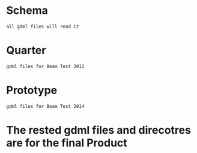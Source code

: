 
#   Schema

    all gdml files will read it

#   Quarter

    gdml files for Beam Test 2012

#   Prototype

    gdml files for Beam Test 2014

#   The rested gdml files and direcotres are for the final Product

